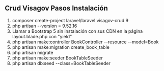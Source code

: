 ## Crud Visagov Pasos Instalación

1) composer create-project laravel/laravel visagov-crud 9</li> 
2) php artisan --version = 9.52.16</li>
3) Llamar a Bootstrap 5 sin instalación con sus CDN en la página layout.blade.php con "yield"
4) php artisan make:controller BookController --resource --model=Book
5) php artisan make:migration create_book_table
6) php artisan migrate
7) php artisan make:seeder BookTableSeeder
8) php artisan db:seed --class=BookTableSeeder